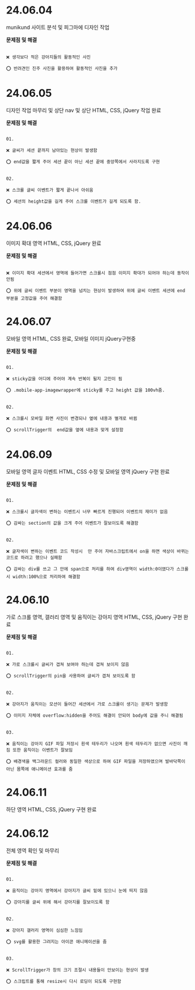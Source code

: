 # 24.06.04

munikund 사이트 분석 및 피그마에 디자인 작업

**문제점 및 해결**

```

❌ 생각보다 적은 강아지들의 활동적인 사진

⭕ 반려견인 진주 사진을 활용하여 활동적인 사진을 추가

```

# 24.06.05

디자인 작업 마무리 및 상단 nav 및 상단 HTML, CSS, jQuery 작업 완료

**문제점 및 해결**

```

01.

❌ 글씨가 세션 끝까지 남아있는 현상이 발생함

⭕ end값을 짧게 주어 세션 끝이 아닌 세션 끝에 중앙쪽에서 사라지도록 구현


02.

❌ 스크롤 글씨 이벤트가 짧게 끝나서 아쉬움

⭕ 세션의 height값을 길게 주어 스크롤 이벤트가 길게 되도록 함.

```

# 24.06.06

이미지 확대 영역 HTML, CSS, jQuery 완료

**문제점 및 해결**

```

❌ 이미지 확대 세션에서 영역에 들어가면 스크롤시 점점 이미지 확대가 되어야 하는데 동작이 안됨

⭕ 위에 글씨 이벤트 부분이 영역을 넘치는 현상이 발생하여 위에 글씨 이벤트 세션에 end 부분을 고정값을 주어 해결함

```

# 24.06.07

모바일 영역 HTML, CSS 완료, 모바일 이미지 jQuery구현중

**문제점 및 해결**

```

01.

❌ sticky값을 어디에 주어야 계속 반복이 될지 고민이 됨

⭕ .mobile-app-imagewrapper에 sticky를 주고 height 값을 100vh줌.


02.

❌ 스크롤시 모바일 화면 사진이 변경되나 옆에 내용과 별개로 바뀜

⭕ scrollTrigger의  end값을 옆에 내용과 맞게 설정함

```

# 24.06.09

모바일 영역 글자 이벤트 HTML, CSS 수정 및 모바일 영역 jQuery 구현 완료

**문제점 및 해결**

```

01.

❌ 스크롤시 글자색이 변하는 이벤트시 너무 빠르게 진행되어 이벤트의 재미가 없음

⭕ 감싸는 section의 값을 크게 주어 이벤트가 잘보이도록 해결함


02.

❌ 글자색이 변하는 이벤트 코드 작성시  만 주어 자바스크립트에서 on을 하면 색상이 바뀌는 코드로 하려고 했으나 실패함

⭕ 감싸는 div를 쓰고 그 안에 span으로 처리를 하여 div영역이 width:0이였다가 스크롤시 width:100%으로 처리하여 해결함

```

# 24.06.10

가로 스크롤 영역, 갤러리 영역 및 움직이는 강아지 영역 HTML, CSS, jQuery 구현 완료

**문제점 및 해결**

```

01.

❌ 가로 스크롤시 글씨가 겹쳐 보여야 하는데 겹쳐 보이지 않음

⭕ scrollTrigger의 pin을 사용하여 글씨가 겹쳐 보이도록 함


02.

❌ 강아지가 움직이는 모션이 들어간 세션에서 가로 스크롤이 생기는 문제가 발생함

⭕ 이미지 자체에 overflow:hidden을 주어도 해결이 안되어 body에 값을 주니 해결됨


03.

❌ 움직이는 강아지 GIF 파일 저장시 흰색 테두리가 나오며 흰색 테두리가 없으면 사진이 깨짐 또한 움직이는 이벤트가 잘보임

⭕ 배경색을 백그라운드 컬러와 동일한 색상으로 하여 GIF 파일을 저장하였으며 발바닥쪽이 아닌 몸쪽에 애니메이션 효과를 줌

```

# 24.06.11

하단 영역 HTML, CSS, jQuery 구현 완료

# 24.06.12

전체 영역 확인 및 마무리

**문제점 및 해결**

```

01.

❌ 움직이는 강아지 영역에서 강아지가 글씨 밑에 있으니 눈에 띄지 않음

⭕ 강아지를 글씨 위에 해서 강아지를 잘보이도록 함


02.

❌ 강아지 갤러리 영역이 심심한 느낌임

⭕ svg를 활용한 그려지는 아이콘 애니메이션을 줌


03.

❌ ScrollTrigger가 창의 크기 조절시 내용들이 안보이는 현상이 발생

⭕ 스크립트를 통해 resize시 다시 로딩이 되도록 구현함

```
